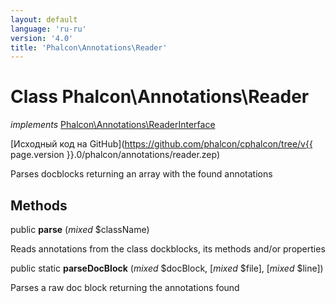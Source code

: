 ```yaml
---
layout: default
language: 'ru-ru'
version: '4.0'
title: 'Phalcon\Annotations\Reader'
---
```


# Class **Phalcon\Annotations\Reader**

*implements* [Phalcon\Annotations\ReaderInterface](Phalcon_Annotations_ReaderInterface)

[Исходный код на GitHub](https://github.com/phalcon/cphalcon/tree/v{{ page.version }}.0/phalcon/annotations/reader.zep)

Parses docblocks returning an array with the found annotations

## Methods

public **parse** (*mixed* $className)

Reads annotations from the class dockblocks, its methods and/or properties

public static **parseDocBlock** (*mixed* $docBlock, [*mixed* $file], [*mixed* $line])

Parses a raw doc block returning the annotations found